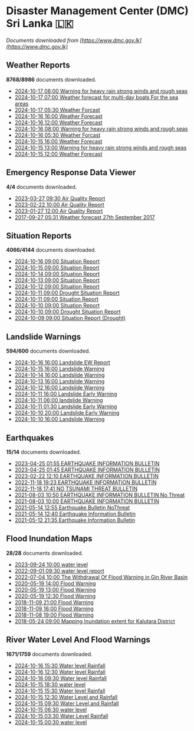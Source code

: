 # Disaster Management Center (DMC) Sri Lanka :sri_lanka:

*Documents downloaded from [https://www.dmc.gov.lk](https://www.dmc.gov.lk)*

## Weather Reports

**8768/8986** documents downloaded.

* [2024-10-17 08:00 Warning for heavy rain strong winds and rough seas](data/weather-reports/20241017.0800.warning-for-heavy-rain-strong-winds-and-rough-seas.pdf)
* [2024-10-17 07:00 Weather forecast for multi-day boats For the sea areas](data/weather-reports/20241017.0700.weather-forecast-for-multiday-boats-for-the-sea-areas.pdf)
* [2024-10-17 05:30 Weather Forcast](data/weather-reports/20241017.0530.weather-forcast.pdf)
* [2024-10-16 16:00 Weather Forecast](data/weather-reports/20241016.1600.weather-forecast.pdf)
* [2024-10-16 12:00 Weather Forecast](data/weather-reports/20241016.1200.weather-forecast.pdf)
* [2024-10-16 08:00 Warning for heavy rain strong winds and rough seas](data/weather-reports/20241016.0800.warning-for-heavy-rain-strong-winds-and-rough-seas.pdf)
* [2024-10-16 05:30 Weather Forcast](data/weather-reports/20241016.0530.weather-forcast.pdf)
* [2024-10-15 16:00 Weather Forecast](data/weather-reports/20241015.1600.weather-forecast.pdf)
* [2024-10-15 13:00 Warning for heavy rain strong winds and rough seas](data/weather-reports/20241015.1300.warning-for-heavy-rain-strong-winds-and-rough-seas.pdf)
* [2024-10-15 12:00 Weather Forecast](data/weather-reports/20241015.1200.weather-forecast.pdf)

## Emergency Response Data Viewer

**4/4** documents downloaded.

* [2023-03-27 09:30 Air Quality Report](data/emergency-response-data-viewer/20230327.0930.air-quality-report.pdf)
* [2023-02-22 10:00 Air Quality Report](data/emergency-response-data-viewer/20230222.1000.air-quality-report.pdf)
* [2023-01-27 12:00 Air Quality Report](data/emergency-response-data-viewer/20230127.1200.air-quality-report.pdf)
* [2017-09-27 05:31 Weather forecast 27th September 2017](data/emergency-response-data-viewer/20170927.0531.weather-forecast-27th-september-2017.pdf)

## Situation Reports

**4066/4144** documents downloaded.

* [2024-10-16 09:00 Situation Report](data/situation-reports/20241016.0900.situation-report.pdf)
* [2024-10-15 09:00 Situation Report](data/situation-reports/20241015.0900.situation-report.pdf)
* [2024-10-14 09:00 Situation Report](data/situation-reports/20241014.0900.situation-report.pdf)
* [2024-10-13 09:00 Situation Report](data/situation-reports/20241013.0900.situation-report.pdf)
* [2024-10-12 09:00 Situation Report](data/situation-reports/20241012.0900.situation-report.pdf)
* [2024-10-11 09:00 Drought Situation Report](data/situation-reports/20241011.0900.drought-situation-report.pdf)
* [2024-10-11 09:00 Situation Report](data/situation-reports/20241011.0900.situation-report.pdf)
* [2024-10-10 09:00 Situation Report](data/situation-reports/20241010.0900.situation-report.pdf)
* [2024-10-10 09:00 Drought Situation Report](data/situation-reports/20241010.0900.drought-situation-report.pdf)
* [2024-10-09 09:00 Situation Report (Drought)](data/situation-reports/20241009.0900.situation-report-drought.pdf)

## Landslide Warnings

**594/600** documents downloaded.

* [2024-10-16 16:00 Landslide EW Report](data/landslide-warnings/20241016.1600.landslide-ew-report.pdf)
* [2024-10-15 16:00 Landslide Warning](data/landslide-warnings/20241015.1600.landslide-warning.pdf)
* [2024-10-14 16:00 Landslide Warning](data/landslide-warnings/20241014.1600.landslide-warning.pdf)
* [2024-10-13 16:00 Landslide Warning](data/landslide-warnings/20241013.1600.landslide-warning.pdf)
* [2024-10-12 16:00 Landslide Warning](data/landslide-warnings/20241012.1600.landslide-warning.pdf)
* [2024-10-11 16:00 Landslide Early Warning](data/landslide-warnings/20241011.1600.landslide-early-warning.pdf)
* [2024-10-11 06:00 landslide Warning](data/landslide-warnings/20241011.0600.landslide-warning.pdf)
* [2024-10-11 01:30 Landslide Early Warning](data/landslide-warnings/20241011.0130.landslide-early-warning.pdf)
* [2024-10-10 20:00 Landslide Early Warning](data/landslide-warnings/20241010.2000.landslide-early-warning.pdf)
* [2024-10-10 16:00 Landslide Warning](data/landslide-warnings/20241010.1600.landslide-warning.pdf)

## Earthquakes

**15/14** documents downloaded.

* [2023-04-25 01:55 EARTHQUAKE INFORMATION BULLETIN](data/earthquakes/20230425.0155.earthquake-information-bulletin.pdf)
* [2023-04-25 01:45 EARTHQUAKE INFORMATION BULLETIN](data/earthquakes/20230425.0145.earthquake-information-bulletin.pdf)
* [2023-02-22 12:10 EARTHQUAKE INFORMATION BULLETIN](data/earthquakes/20230222.1210.earthquake-information-bulletin.pdf)
* [2022-11-18 19:23 EARTHQUAKE INFORMATION BULLETIN](data/earthquakes/20221118.1923.earthquake-information-bulletin.pdf)
* [2022-11-18 17:41 NO TSUNAMI THREAT BULLETIN](data/earthquakes/20221118.1741.no-tsunami-threat-bulletin.pdf)
* [2021-08-03 10:50 EARTHQUAKE INFORMATION BULLETIN No Threat](data/earthquakes/20210803.1050.earthquake-information-bulletin-no-threat.pdf)
* [2021-08-03 10:00 EARTHQUAKE INFORMATION BULLETIN](data/earthquakes/20210803.1000.earthquake-information-bulletin.pdf)
* [2021-05-14 12:55 Earthquake Bulletin NoThreat](data/earthquakes/20210514.1255.earthquake-bulletin-nothreat.pdf)
* [2021-05-14 12:40 Earthquake Information Bulletin](data/earthquakes/20210514.1240.earthquake-information-bulletin.pdf)
* [2021-05-12 21:35 Earthquake Information Bulletin](data/earthquakes/20210512.2135.earthquake-information-bulletin.pdf)

## Flood Inundation Maps

**28/28** documents downloaded.

* [2023-09-24 10:00 water level](data/flood-inundation-maps/20230924.1000.water-level.pdf)
* [2022-09-01 09:30 water level report](data/flood-inundation-maps/20220901.0930.water-level-report.pdf)
* [2022-07-04 10:00 The Withdrawal Of Flood Warning in Gin River Basin](data/flood-inundation-maps/20220704.1000.the-withdrawal-of-flood-warning-in-gin-river-basin.pdf)
* [2020-05-19 14:00 Flood Warning](data/flood-inundation-maps/20200519.1400.flood-warning.pdf)
* [2020-05-19 13:00 Flood Warning](data/flood-inundation-maps/20200519.1300.flood-warning.pdf)
* [2020-05-19 12:30 Flood Warning](data/flood-inundation-maps/20200519.1230.flood-warning.pdf)
* [2018-11-09 21:00 Flood Warning](data/flood-inundation-maps/20181109.2100.flood-warning.PDF)
* [2018-11-09 16:00 Flood Warning](data/flood-inundation-maps/20181109.1600.flood-warning.PDF)
* [2018-11-08 19:00 Flood Warning](data/flood-inundation-maps/20181108.1900.flood-warning.PDF)
* [2018-05-24 09:00 Mapping Inundation extent for Kalutara District](data/flood-inundation-maps/20180524.0900.mapping-inundation-extent-for-kalutara-district.pdf)

## River Water Level And Flood Warnings

**1671/1759** documents downloaded.

* [2024-10-16 15:30 Water level  Rainfall](data/river-water-level-and-flood-warnings/20241016.1530.water-level-rainfall.jpg)
* [2024-10-16 12:30 Water level  Rainfall](data/river-water-level-and-flood-warnings/20241016.1230.water-level-rainfall.jpg)
* [2024-10-16 09:30 Water level  Rainfall](data/river-water-level-and-flood-warnings/20241016.0930.water-level-rainfall.jpg)
* [2024-10-15 18:30 water level](data/river-water-level-and-flood-warnings/20241015.1830.water-level.jpg)
* [2024-10-15 15:30 Water level  Rainfall](data/river-water-level-and-flood-warnings/20241015.1530.water-level-rainfall.jpg)
* [2024-10-15 12:30 Water Level and Rainfall](data/river-water-level-and-flood-warnings/20241015.1230.water-level-and-rainfall.jpg)
* [2024-10-15 09:30 Water Level and Rainfall](data/river-water-level-and-flood-warnings/20241015.0930.water-level-and-rainfall.jpg)
* [2024-10-15 06:30 water level](data/river-water-level-and-flood-warnings/20241015.0630.water-level.jpg)
* [2024-10-15 03:30 Water Level  Rainfall](data/river-water-level-and-flood-warnings/20241015.0330.water-level-rainfall.jpg)
* [2024-10-15 00:30 water level](data/river-water-level-and-flood-warnings/20241015.0030.water-level.jpg)
